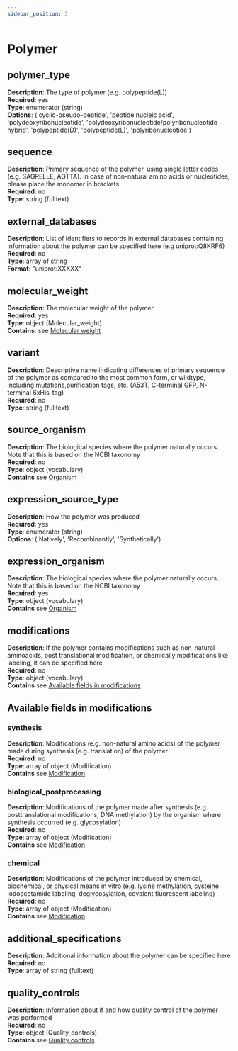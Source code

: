 ```yaml
---
sidebar_position: 3
---
```

# Polymer

## polymer_type
**Description**: The type of polymer (e.g. polypeptide(L)) <br/>
**Required**: yes <br/>
**Type**: enumerator (string) <br/>
**Options**: ('cyclic-pseudo-peptide',
'peptide nucleic acid',
'polydeoxyribonucleotide',
'polydeoxyribonucleotide/polyribonucleotide
hybrid',
'polypeptide(D)',
'polypeptide(L)',
'polyribonucleotide') <br/>


## sequence
**Description**: Primary sequence of the polymer, using single letter codes (e.g. SAGRELLE, AGTTA). In case of non-natural amino acids or nucleotides, please place the monomer in brackets <br/>
**Required**: no <br/>
**Type**: string (fulltext) <br/>


## external_databases

**Description**: List of identifiers to records in external databases containing information about the polymer can be specified here (e.g uniprot:Q8KRF6)<br/>
**Required**: no <br/>
**Type**: array of string <br/>
**Format**: "uniprot:XXXXX"

## molecular_weight

**Description**: The molecular weight of the polymer<br/>
**Required**: yes <br/>
**Type**: object (Molecular_weight) <br/>
**Contains**: see [Molecular weight](molecular_weight.md)

## variant

**Description**: Descriptive name indicating differences of primary sequence of the polymer as compared to the most common form, or wildtype, including mutations,purification tags, etc. (A53T, C-terminal GFP, N-terminal 6xHis-tag)<br/>
**Required**: no <br/>
**Type**: string (fulltext) <br/>

## source_organism

**Description**: The biological species where the polymer naturally occurs. Note that this is based on the NCBI taxonomy<br/>
**Required**: no <br/>
**Type**: object (vocabulary)  <br/>
**Contains** see [Organism](organism.md)


## expression_source_type

**Description**: How the polymer was produced<br/>
**Required**: yes <br/>
**Type**: enumerator (string) <br/>
**Options**: ('Natively', 'Recombinantly', 'Synthetically')

## expression_organism

**Description**: The biological species where the polymer naturally occurs. Note that this is based on the NCBI taxonomy<br/>
**Required**: yes <br/>
**Type**: object (vocabulary)  <br/>
**Contains** see [Organism](organism.md)

## modifications

**Description**: If the polymer contains modifications such as non-natural aminoacids, post translational modification, or chemically modifications like labeling, it can be specified here<br/>
**Required**: no <br/>
**Type**: object (vocabulary)  <br/>
**Contains** see [Available fields in modifications](#available-fields-in-modifications)

## Available fields in modifications

### synthesis

**Description**: Modifications (e.g. non-natural amino acids) of the polymer made during synthesis (e.g. translation) of the polymer<br/>
**Required**: no <br/>
**Type**: array of object (Modification) <br/>
**Contains** see [Modification](modification.md)

### biological_postprocessing

**Description**: Modifications of the polymer made after synthesis (e.g. posttranslational modifications, DNA methylation) by the organism where synthesis occurred (e.g. glycosylation)<br/>
**Required**: no <br/>
**Type**: array of object (Modification)  <br/>
**Contains** see [Modification](modification.md)

### chemical

**Description**: Modifications of the polymer introduced by chemical, biochemical, or physical means in vitro (e.g. lysine methylation, cysteine iodoacetamide labeling, deglycosylation, covalent fluorescent labeling)<br/>
**Required**: no <br/>
**Type**: array of object (Modification)  <br/>
**Contains** see [Modification](modification.md)

## additional_specifications

**Description**: Additional information about the polymer can be specified here<br/>
**Required**: no <br/>
**Type**: array of string (fulltext) <br/>

## quality_controls

**Description**: Information about if and how quality control of the polymer was performed<br/>
**Required**: no <br/>
**Type**: object (Quality_controls) <br/>
**Contains** see [Quality controls](quality_controls.md)